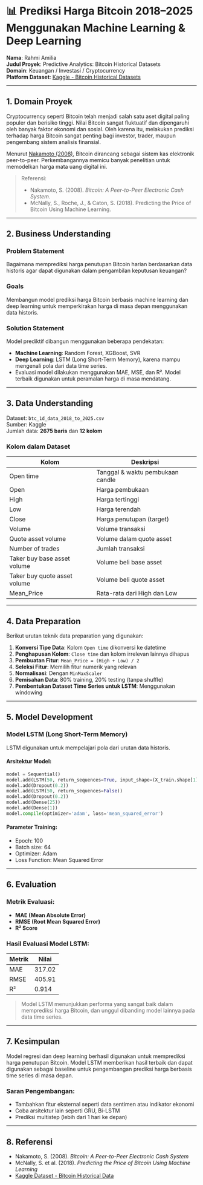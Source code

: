 
# 📊 Prediksi Harga Bitcoin 2018–2025 Menggunakan Machine Learning & Deep Learning

**Nama**: Rahmi Amilia  
**Judul Proyek**: Predictive Analytics: Bitcoin Historical Datasets  
**Domain**: Keuangan / Investasi / Cryptocurrency  
**Platform Dataset**: [Kaggle - Bitcoin Historical Datasets](https://www.kaggle.com/datasets/novandraanugrah/bitcoin-historical-datasets-2018-2024)

---

## 1. Domain Proyek

Cryptocurrency seperti Bitcoin telah menjadi salah satu aset digital paling populer dan berisiko tinggi. Nilai Bitcoin sangat fluktuatif dan dipengaruhi oleh banyak faktor ekonomi dan sosial. Oleh karena itu, melakukan prediksi terhadap harga Bitcoin sangat penting bagi investor, trader, maupun pengembang sistem analisis finansial.

Menurut [Nakamoto (2008)](https://bitcoin.org/bitcoin.pdf), Bitcoin dirancang sebagai sistem kas elektronik peer-to-peer. Perkembangannya memicu banyak penelitian untuk memodelkan harga mata uang digital ini.

> Referensi:  
> - Nakamoto, S. (2008). *Bitcoin: A Peer-to-Peer Electronic Cash System*.  
> - McNally, S., Roche, J., & Caton, S. (2018). Predicting the Price of Bitcoin Using Machine Learning.

---
## 2. Business Understanding

### Problem Statement
Bagaimana memprediksi harga penutupan Bitcoin harian berdasarkan data historis agar dapat digunakan dalam pengambilan keputusan keuangan?

### Goals
Membangun model prediksi harga Bitcoin berbasis machine learning dan deep learning untuk memperkirakan harga di masa depan menggunakan data historis.

### Solution Statement
Model prediktif dibangun menggunakan beberapa pendekatan:
- **Machine Learning**: Random Forest, XGBoost, SVR
- **Deep Learning**: LSTM (Long Short-Term Memory), karena mampu mengenali pola dari data time series.
- Evaluasi model dilakukan menggunakan MAE, MSE, dan R². Model terbaik digunakan untuk peramalan harga di masa mendatang.

---

## 3. Data Understanding

Dataset: `btc_1d_data_2018_to_2025.csv`  
Sumber: Kaggle  
Jumlah data: **2675 baris** dan **12 kolom**

### Kolom dalam Dataset
| Kolom                          | Deskripsi                                        |
|-------------------------------|--------------------------------------------------|
| Open time                     | Tanggal & waktu pembukaan candle                |
| Open                          | Harga pembukaan                                 |
| High                          | Harga tertinggi                                 |
| Low                           | Harga terendah                                  |
| Close                         | Harga penutupan (target)                        |
| Volume                        | Volume transaksi                                 |
| Quote asset volume            | Volume dalam quote asset                        |
| Number of trades              | Jumlah transaksi                                 |
| Taker buy base asset volume   | Volume beli base asset                          |
| Taker buy quote asset volume  | Volume beli quote asset                         |
| Mean_Price                    | Rata-rata dari High dan Low                     |

---

## 4. Data Preparation

Berikut urutan teknik data preparation yang digunakan:

1. **Konversi Tipe Data**: Kolom `Open time` dikonversi ke datetime
2. **Penghapusan Kolom**: `Close time` dan kolom irrelevan lainnya dihapus
3. **Pembuatan Fitur**: `Mean_Price = (High + Low) / 2`
4. **Seleksi Fitur**: Memilih fitur numerik yang relevan
5. **Normalisasi**: Dengan `MinMaxScaler`
6. **Pemisahan Data**: 80% training, 20% testing (tanpa shuffle)
7. **Pembentukan Dataset Time Series untuk LSTM**: Menggunakan windowing

---

## 5. Model Development

### Model LSTM (Long Short-Term Memory)

LSTM digunakan untuk mempelajari pola dari urutan data historis.

#### Arsitektur Model:
```python
model = Sequential()
model.add(LSTM(50, return_sequences=True, input_shape=(X_train.shape[1], 1)))
model.add(Dropout(0.2))
model.add(LSTM(50, return_sequences=False))
model.add(Dropout(0.2))
model.add(Dense(25))
model.add(Dense(1))
model.compile(optimizer='adam', loss='mean_squared_error')
```

#### Parameter Training:
- Epoch: 100
- Batch size: 64
- Optimizer: Adam
- Loss Function: Mean Squared Error

---

## 6. Evaluation

### Metrik Evaluasi:
- **MAE (Mean Absolute Error)**
- **RMSE (Root Mean Squared Error)**
- **R² Score**

### Hasil Evaluasi Model LSTM:
| Metrik | Nilai     |
|--------|-----------|
| MAE    | 317.02    |
| RMSE   | 405.91    |
| R²     | 0.914     |

> Model LSTM menunjukkan performa yang sangat baik dalam memprediksi harga Bitcoin, dan unggul dibanding model lainnya pada data time series.

---

## 7. Kesimpulan

Model regresi dan deep learning berhasil digunakan untuk memprediksi harga penutupan Bitcoin. Model LSTM memberikan hasil terbaik dan dapat digunakan sebagai baseline untuk pengembangan prediksi harga berbasis time series di masa depan.

### Saran Pengembangan:
- Tambahkan fitur eksternal seperti data sentimen atau indikator ekonomi
- Coba arsitektur lain seperti GRU, Bi-LSTM
- Prediksi multistep (lebih dari 1 hari ke depan)

---

## 8. Referensi

- Nakamoto, S. (2008). *Bitcoin: A Peer-to-Peer Electronic Cash System*
- McNally, S. et al. (2018). *Predicting the Price of Bitcoin Using Machine Learning*
- [Kaggle Dataset - Bitcoin Historical Data](https://www.kaggle.com/datasets/novandraanugrah/bitcoin-historical-datasets-2018-2024)
